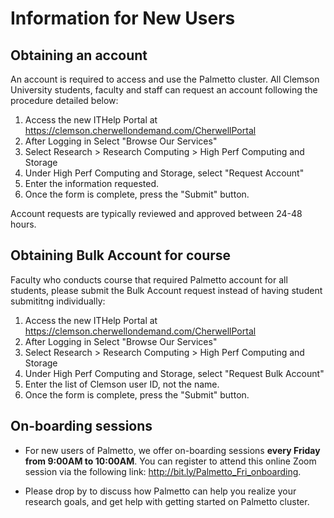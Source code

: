 # Information for New Users

## Obtaining an account

An account is required to access and use the Palmetto
cluster. All Clemson University students, faculty and staff
can request an account following the procedure detailed below:

1. Access the new ITHelp Portal at <https://clemson.cherwellondemand.com/CherwellPortal>
2. After Logging in Select "Browse Our Services"
3. Select Research > Research Computing > High Perf Computing and Storage
4. Under High Perf Computing and Storage, select "Request Account"
5. Enter the information requested.
5. Once the form is complete, press the "Submit" button.

Account requests are typically reviewed and approved between 24-48 hours.

## Obtaining Bulk Account for course

Faculty who conducts course that required Palmetto account for all students, please submit the Bulk Account request instead of having student submititng individually:

1. Access the new ITHelp Portal at <https://clemson.cherwellondemand.com/CherwellPortal>
2. After Logging in Select "Browse Our Services"
3. Select Research > Research Computing > High Perf Computing and Storage
4. Under High Perf Computing and Storage, select "Request Bulk Account"
5. Enter the list of Clemson user ID, not the name.
5. Once the form is complete, press the "Submit" button.

## On-boarding sessions

- For new users of Palmetto, we offer on-boarding sessions **every 
Friday from 9:00AM to 10:00AM**. You can register to attend this online Zoom session 
via the following link: <http://bit.ly/Palmetto_Fri_onboarding>. 

- Please drop by to discuss how Palmetto can help you realize your 
research goals, and get help with getting started on Palmetto cluster.
